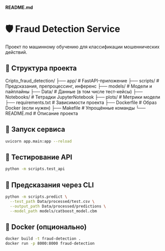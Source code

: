 **README.md**


# 🛡️ Fraud Detection Service

Проект по машинному обучению для классификации мошеннических действий.

## 📂 Структура проекта

Cripto_fraud_detection/
├── app/                 # FastAPI-приложение
├── scripts/             # Предсказания, препроцессинг, инференс
├── models/              # Модели и пайплайны
├── Data/                # Данные (в том числе тест-кейсы)
├── Notebooks/           # Тетрадки JupyterNotebook
├── plots/               # Метрики модели
├── requirements.txt     # Зависимости проекта
├── Dockerfile           # Образ Docker (если нужен)
├── Makefile             # Упрощённые команды
└── README.md            # Описание проекта

## 🚀 Запуск сервиса

```bash
uvicorn app.main:app --reload
```

## 🧪 Тестирование API

```bash
python -m scripts.test_api
```

## 🧰 Предсказания через CLI

```bash
python -m scripts.predict \
  --test_path Data/processed/test.csv \
  --output_path Data/processed/predictions \
  --model_path models/catboost_model.cbm
```

## 🐳 Docker (опционально)

```bash
docker build -t fraud-detection .
docker run -p 8000:8000 fraud-detection
```

```